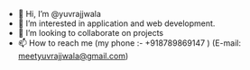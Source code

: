 - 👋 Hi, I’m @yuvrajjwala
- 👀 I’m interested in application and web development.
- 💞️ I’m looking to collaborate on projects
- 📫 How to reach me (my phone :- +918789869147 ) (E-mail: meetyuvrajjwala@gmail.com)

<!---
yuvrajjwala/yuvrajjwala is a ✨ special ✨ repository because its `README.md` (this file) appears on your GitHub profile.
You can click the Preview link to take a look at your changes.
--->
